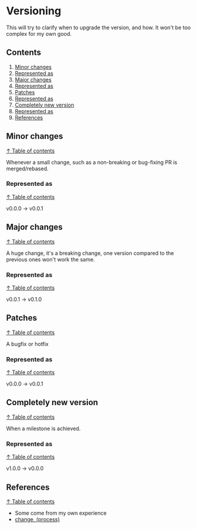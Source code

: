 # Versioning #

This will try to clarify when to upgrade the version, and how. It won't be too complex for my own good.

## Contents

1. [Minor changes](#minor-changes)
  1. [Represented as](#represented-as)
1. [Major changes](#major-changes)
  1. [Represented as](#represented-as-1)
1. [Patches](#patches)
  1. [Represented as](#represented-as-2)
1. [Completely new version](#completely-new-version)
  1. [Represented as](#represented-as-3)
1. [References](#references)

## Minor changes
[↑ Table of contents](#contents)

Whenever a small change, such as a non-breaking or bug-fixing PR is merged/rebased.

### Represented as
[↑ Table of contents](#contents)

v0.0.0 -> v0.0.1

## Major changes
[↑ Table of contents](#contents)

A huge change, it's a breaking change, one version compared to the previous ones won't work the same.

### Represented as
[↑ Table of contents](#contents)

v0.0.1 -> v0.1.0

## Patches
[↑ Table of contents](#contents)

A bugfix or hotfix

### Represented as
[↑ Table of contents](#contents)

v0.0.0 -> v0.0.1

## Completely new version
[↑ Table of contents](#contents)

When a milestone is achieved.

### Represented as
[↑ Table of contents](#contents)

v1.0.0 -> v0.0.0

## References
[↑ Table of contents](#contents)

- Some come from my own experience
- [change, (process)](https://www.jedec.org/standards-documents/dictionary/terms/change-process)